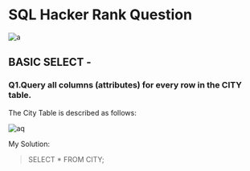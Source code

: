 # **SQL Hacker Rank Question**
![a](https://github.com/nikhildigrase17/SQL_HackerRank/assets/152486401/c84aa2f2-f935-4fbb-ad91-00d67cf14199)

## **BASIC SELECT -**

### Q1.Query all columns (attributes) for every row in the CITY table.
The City Table is described as follows:

![aq](https://github.com/nikhildigrase17/SQL_HackerRank/assets/152486401/0bed0bb0-567e-4cef-b832-270d323fa98f)


My Solution:

   > SELECT * FROM CITY;
